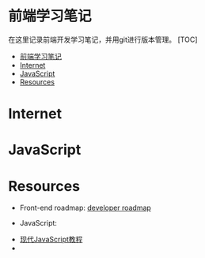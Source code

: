 # 前端学习笔记

在这里记录前端开发学习笔记，并用git进行版本管理。
[TOC]
- [前端学习笔记](#前端学习笔记)
- [Internet](#internet)
- [JavaScript](#javascript)
- [Resources](#resources)
  
# Internet
# JavaScript

# Resources
* Front-end roadmap: [developer roadmap](https://github.com/kamranahmedse/developer-roadmap)

* JavaScript:
- [现代JavaScript教程](https://zh.javascript.info/)
- 
